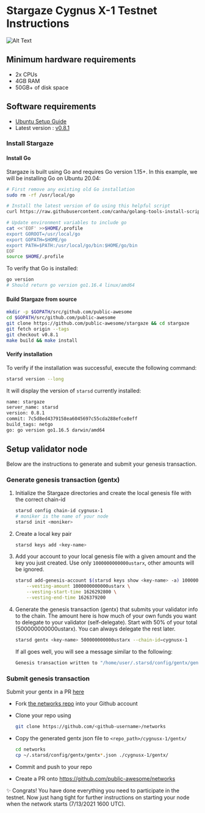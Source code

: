 # Stargaze Cygnus X-1 Testnet Instructions

![Alt Text](https://scitechdaily.com/images/Cygnus-X-1-System.gif)

## Minimum hardware requirements

- 2x CPUs
- 4GB RAM
- 50GB+ of disk space

## Software requirements

- [Ubuntu Setup Guide](./ubuntu.md)
- Latest version : [v0.8.1](https://github.com/public-awesome/stargaze/releases/tag/v0.8.1)

### Install Stargaze

#### Install Go

Stargaze is built using Go and requires Go version 1.15+. In this example, we will be installing Go on Ubuntu 20.04:

```sh
# First remove any existing old Go installation
sudo rm -rf /usr/local/go

# Install the latest version of Go using this helpful script 
curl https://raw.githubusercontent.com/canha/golang-tools-install-script/master/goinstall.sh | bash

# Update environment variables to include go
cat <<'EOF' >>$HOME/.profile
export GOROOT=/usr/local/go
export GOPATH=$HOME/go
export PATH=$PATH:/usr/local/go/bin:$HOME/go/bin
EOF
source $HOME/.profile
```

To verify that Go is installed:

```sh
go version
# Should return go version go1.16.4 linux/amd64
```

#### Build Stargaze from source

```sh
mkdir -p $GOPATH/src/github.com/public-awesome
cd $GOPATH/src/github.com/public-awesome
git clone https://github.com/public-awesome/stargaze && cd stargaze
git fetch origin --tags
git checkout v0.8.1
make build && make install
```

#### Verify installation

To verify if the installation was successful, execute the following command:

```sh
starsd version --long
```

It will display the version of `starsd` currently installed:

```sh
name: stargaze
server_name: starsd
version: 0.8.1
commit: 7c5d8ed4379158ea6045697c55cda288efce8eff
build_tags: netgo
go: go version go1.16.5 darwin/amd64
```

## Setup validator node

Below are the instructions to generate and submit your genesis transaction.

### Generate genesis transaction (gentx)

1. Initialize the Stargaze directories and create the local genesis file with the correct
   chain-id

   ```sh
   starsd config chain-id cygnusx-1
   # moniker is the name of your node
   starsd init <moniker>
   ```

2. Create a local key pair

   ```sh
   starsd keys add <key-name>
   ```

3. Add your account to your local genesis file with a given amount and the key you
   just created. Use only `1000000000000ustarx`, other amounts will be ignored.

    ```sh
    starsd add-genesis-account $(starsd keys show <key-name> -a) 1000000000000ustarx \
        --vesting-amount 1000000000000ustarx \
        --vesting-start-time 1626292800 \
        --vesting-end-time 1626379200
    ```

4. Generate the genesis transaction (gentx) that submits your validator info to the chain.
   The amount here is how much of your own funds you want to delegate to your validator (self-delegate).
   Start with 50% of your total (500000000000ustarx). You can always delegate the rest later.

   ```sh
   starsd gentx <key-name> 500000000000ustarx --chain-id=cygnusx-1
   ```

   If all goes well, you will see a message similar to the following:

   ```sh
   Genesis transaction written to "/home/user/.starsd/config/gentx/gentx-******.json"
   ```

### Submit genesis transaction

Submit your gentx in a PR [here](https://github.com/public-awesome/networks)

- Fork [the networks repo](https://github.com/public-awesome/networks) into your Github account

- Clone your repo using

  ```sh
  git clone https://github.com/<github-username>/networks
  ```

- Copy the generated gentx json file to `<repo_path>/cygnusx-1/gentx/`

  ```sh
  cd networks
  cp ~/.starsd/config/gentx/gentx*.json ./cygnusx-1/gentx/
  ```

- Commit and push to your repo
- Create a PR onto https://github.com/public-awesome/networks

✨ Congrats! You have done everything you need to participate in the testnet. Now just hang tight for further instructions on starting your node when the network starts (7/13/2021 1600 UTC).
